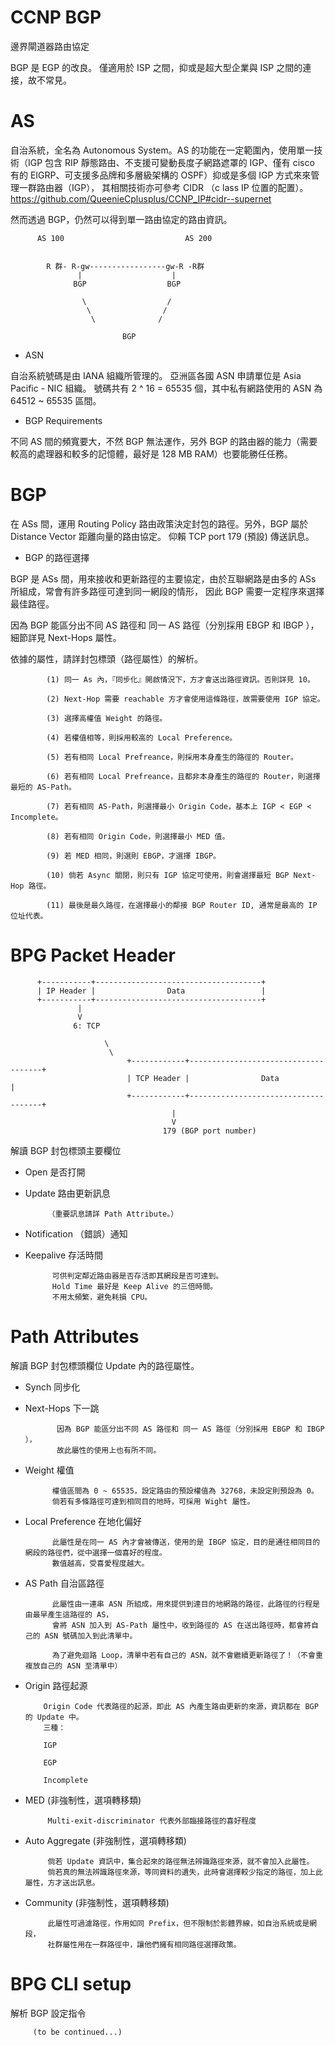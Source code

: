 # CCNP BGP

邊界閘道器路由協定

BGP 是 EGP 的改良。
僅適用於 ISP 之間，抑或是超大型企業與 ISP 之間的連接，故不常見。

# AS

自治系統，全名為 Autonomous System。AS 的功能在一定範圍內，使用單一技術（IGP 包含 RIP 靜態路由、不支援可變動長度子網路遮罩的 IGP、僅有 cisco 有的 EIGRP、可支援多品牌和多層級架構的 OSPF）抑或是多個 IGP 方式來來管理一群路由器（IGP），
其相關技術亦可參考 CIDR （c lass IP 位置的配置）。
https://github.com/QueenieCplusplus/CCNP_IP#cidr--supernet

然而透過 BGP，仍然可以得到單一路由協定的路由資訊。

          AS 100                           AS 200


            R 群- R-gw-----------------gw-R -R群
                   |                    |
                  BGP                  BGP
                  
                    \                  /
                     \                /
                      \              /
                      
                             BGP
                             

* ASN

自治系統號碼是由 IANA 組織所管理的。
亞洲區各國 ASN 申請單位是 Asia Pacific - NIC 組織。
號碼共有 2 ^ 16 = 65535 個，其中私有網路使用的 ASN 為 64512 ~ 65535 區間。 

* BGP Requirements

不同 AS 間的頻寬要大，不然 BGP 無法運作，另外 BGP 的路由器的能力（需要較高的處理器和較多的記憶體，最好是 128 MB RAM）也要能勝任任務。

# BGP 

  在 ASs 間，運用 Routing Policy 路由政策決定封包的路徑。另外，BGP 屬於 Distance Vector 距離向量的路由協定。
  仰賴 TCP port 179 (預設) 傳送訊息。
  
  * BGP 的路徑選擇
  
  BGP 是 ASs 間，用來接收和更新路徑的主要協定，由於互聯網路是由多的 ASs 所組成，常會有許多路徑可達到同一網段的情形，
  因此 BGP 需要一定程序來選擇最佳路徑。
  
  因為 BGP 能區分出不同 AS 路徑和 同一 AS 路徑（分別採用 EBGP 和 IBGP ），細節詳見 Next-Hops 屬性。
  
  依據的屬性，請詳封包標頭（路徑屬性）的解析。
  
            (1) 同一 As 內，『同步化』開啟情況下，方才會送出路徑資訊。否則詳見 10。

            (2) Next-Hop 需要 reachable 方才會使用這條路徑，故需要使用 IGP 協定。

            (3) 選擇高權值 Weight 的路徑。

            (4) 若權值相等，則採用較高的 Local Preference。

            (5) 若有相同 Local Prefreance，則採用本身產生的路徑的 Router。

            (6) 若有相同 Local Prefreance，且都非本身產生的路徑的 Router，則選擇最短的 AS-Path。

            (7) 若有相同 AS-Path，則選擇最小 Origin Code，基本上 IGP < EGP < Incomplete。

            (8) 若有相同 Origin Code，則選擇最小 MED 值。

            (9) 若 MED 相同，則選則 EBGP，才選擇 IBGP。

            (10) 倘若 Async 關閉，則只有 IGP 協定可使用，則會選擇最短 BGP Next-Hop 路徑。

            (11) 最後是最久路徑，在選擇最小的鄰接 BGP Router ID, 通常是最高的 IP 位址代表。
  
  
# BPG Packet Header 


          +-----------+-------------------------------------+
          | IP Header |                Data                 |
          +-----------+-------------------------------------+
                   |
                   V
                  6: TCP 
                  
                         \
                          \
                              +------------+-------------------------------------+
                              | TCP Header |                Data                 |
                              +------------+-------------------------------------+
                                        |
                                        V
                                      179 (BGP port number)
                  
                  
                  


解讀 BGP 封包標頭主要欄位

* Open 是否打開

* Update 路由更新訊息

           （重要訊息請詳 Path Attribute。）

* Notification （錯誤）通知
 
* Keepalive 存活時間

            可供判定鄰近路由器是否存活即其網段是否可達到。
            Hold Time 最好是 Keep Alive 的三倍時間。
            不用太頻繁，避免耗損 CPU。

# Path Attributes 

解讀 BGP 封包標頭欄位 Update 內的路徑屬性。

* Synch 同步化

* Next-Hops 下一跳

             因為 BGP 能區分出不同 AS 路徑和 同一 AS 路徑（分別採用 EBGP 和 IBGP ），
             故此屬性的使用上也有所不同。

* Weight 權值

            權值區間為 0 ~ 65535，設定路由的預設權值為 32768，未設定則預設為 0。
            倘若有多條路徑可達到相同目的地時，可採用 Wight 屬性。
  
* Local Preference 在地化偏好

            此屬性是在同一 AS 內才會被傳送，使用的是 IBGP 協定，目的是通往相同目的網段的路徑們，從中選擇一個喜好的程度。
            數值越高，受喜愛程度越大。
  
* AS Path 自治區路徑

            此屬性由一連串 ASN 所組成，用來提供到達目的地網路的路徑，此路徑的行程是由最早產生這路徑的 AS，
            會將 ASN 加入到 AS-Path 屬性中，收到路徑的 AS 在送出路徑時，都會將自己的 ASN 號碼加入到此清單中。

            為了避免迴路 Loop，清單中若有自己的 ASN，就不會繼續更新路徑了！（不會重複放自己的 ASN 至清單中）
  
* Origin 路徑起源

          Origin Code 代表路徑的起源，即此 AS 內產生路由更新的來源，資訊都在 BGP 的 Update 中。
          三種：
          
          IGP
          
          EGP
          
          Incomplete
          
* MED (非強制性，選項轉移類)

           Multi-exit-discriminator 代表外部臨接路徑的喜好程度

          
* Auto Aggregate  (非強制性，選項轉移類)

           倘若 Update 資訊中，集合起來的路徑無法辨識路徑來源，就不會加入此屬性。
           倘若真的無法辨識路徑來源，等同資料的遺失，此時會選擇較少指定的路徑，加上此屬性，方才送出訊息。

* Community (非強制性，選項轉移類)

           此屬性可過濾路徑，作用如同 Prefix，但不限制於影體界線，如自治系統或是網段，
           社群屬性用在一群路徑中，讓他們擁有相同路徑選擇政策。

# BPG CLI setup

解析 BGP 設定指令

         (to be continued...)

